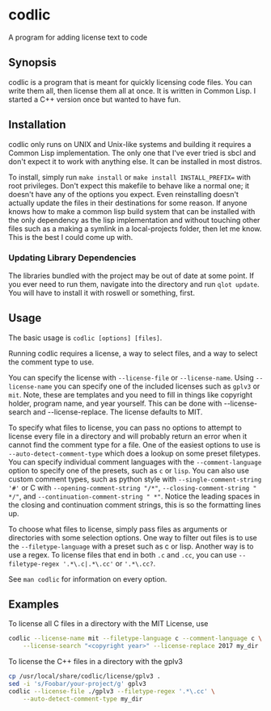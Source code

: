 # codlic
A program for adding license text to code

## Synopsis
codlic is a program that is meant for quickly licensing code files. You can
write them all, then license them all at once. It is written in Common Lisp. I
started a C++ version once but wanted to have fun.

## Installation
codlic only runs on UNIX and Unix-like systems and building it requires a Common
Lisp implementation. The only one that I've ever tried is sbcl and don't expect
it to work with anything else. It can be installed in most distros.

To install, simply run `make install` or `make install INSTALL_PREFIX=` with
root privileges. Don't expect this makefile to behave like a normal one; it
doesn't have any of the options you expect. Even reinstalling doesn't actually
update the files in their destinations for some reason. If anyone knows how to
make a common lisp build system that can be installed with the only dependency
as the lisp implementation and without touching other files such as a making a
symlink in a local-projects folder, then let me know. This is the best I could
come up with.

### Updating Library Dependencies
The libraries bundled with the project may be out of date at some point. If you
ever need to run them, navigate into the directory and run `qlot update`. You
will have to install it with roswell or something, first.

## Usage
The basic usage is `codlic [options] [files]`.

Running codlic requires a license, a way to select files, and a way to select
the comment type to use.

You can specify the license with `--license-file` or `--license-name`. Using
`--license-name` you can specify one of the included licenses such as `gplv3` or
`mit`. Note, these are templates and you need to fill in things like copyright
holder, program name, and year yourself. This can be done with --license-search
and --license-replace. The license defaults to MIT.

To specify what files to license, you can pass no options to attempt to license
every file in a directory and will probably return an error when it cannot find
the comment type for a file. One of the easiest options to use is
`--auto-detect-comment-type` which does a lookup on some preset filetypes. You
can specify individual comment languages with the `--comment-language` option to
specify one of the presets, such as `c` or `lisp`.  You can also use custom
comment types, such as python style with `--single-comment-string '#'` or C with
`--opening-comment-string "/*"`, `--closing-comment-string " */"`, and
`--continuation-comment-string " *"`.  Notice the leading spaces in the closing
and continuation comment strings, this is so the formatting lines up.

To choose what files to license, simply pass files as arguments or directories
with some selection options. One way to filter out files is to use the
`--filetype-language` with a preset such as c or lisp. Another way is to use a
regex. To license files that end in both `.c` and `.cc`, you can use
`--filetype-regex '.*\.c|.*\.cc'` or `'.*\.cc?`.

See `man codlic` for information on every option.

## Examples
To license all C files in a directory with the MIT License, use

```bash
codlic --license-name mit --filetype-language c --comment-language c \
	--license-search "<copyright year>" --license-replace 2017 my_dir
```

To license the C++ files in a directory with the gplv3

```bash
cp /usr/local/share/codlic/license/gplv3 .
sed -i 's/Foobar/your-project/g' gplv3
codlic --license-file ./gplv3 --filetype-regex '.*\.cc' \
	--auto-detect-comment-type my_dir
```
